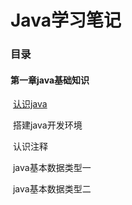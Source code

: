 # Java学习笔记

### 目录

#### 	第一章java基础知识

​	[认识java](第一章/认识java.md)

​	搭建java开发环境

​	认识注释

​	java基本数据类型一

​	java基本数据类型二

​	